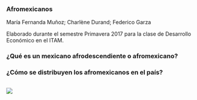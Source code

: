 ### Afromexicanos
María Fernanda Muñoz; Charlène Durand; Federico Garza

Elaborado durante el semestre Primavera 2017 para la clase de Desarrollo Económico en el ITAM.

### ¿Qué es un mexicano afrodescendiente o afromexicano?

### ¿Cómo se distribuyen los afromexicanos en el país?

<img scr = https://github.com/FedericoGarza/afromexicanos/blob/master/images/mapa_abs.png>


![](https://github.com/FedericoGarza/afromexicanos/blob/master/images/mapa_porc.png)
